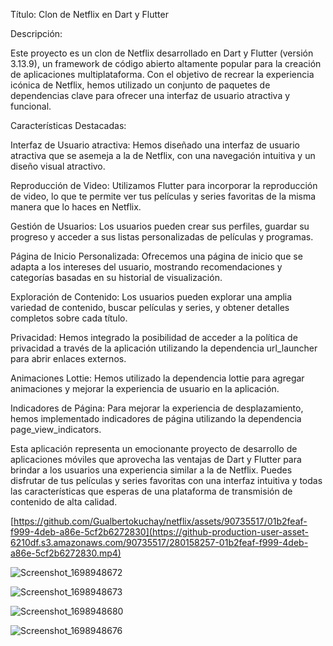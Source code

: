 Título: Clon de Netflix en Dart y Flutter

Descripción:

Este proyecto es un clon de Netflix desarrollado en Dart y Flutter (versión 3.13.9), un framework de código abierto altamente popular para la creación de aplicaciones multiplataforma. Con el objetivo de recrear la experiencia icónica de Netflix, hemos utilizado un conjunto de paquetes de dependencias clave para ofrecer una interfaz de usuario atractiva y funcional.

Características Destacadas:

Interfaz de Usuario atractiva: Hemos diseñado una interfaz de usuario atractiva que se asemeja a la de Netflix, con una navegación intuitiva y un diseño visual atractivo.

Reproducción de Video: Utilizamos Flutter para incorporar la reproducción de video, lo que te permite ver tus películas y series favoritas de la misma manera que lo haces en Netflix.

Gestión de Usuarios: Los usuarios pueden crear sus perfiles, guardar su progreso y acceder a sus listas personalizadas de películas y programas.

Página de Inicio Personalizada: Ofrecemos una página de inicio que se adapta a los intereses del usuario, mostrando recomendaciones y categorías basadas en su historial de visualización.

Exploración de Contenido: Los usuarios pueden explorar una amplia variedad de contenido, buscar películas y series, y obtener detalles completos sobre cada título.

Privacidad: Hemos integrado la posibilidad de acceder a la política de privacidad a través de la aplicación utilizando la dependencia url_launcher para abrir enlaces externos.

Animaciones Lottie: Hemos utilizado la dependencia lottie para agregar animaciones y mejorar la experiencia de usuario en la aplicación.

Indicadores de Página: Para mejorar la experiencia de desplazamiento, hemos implementado indicadores de página utilizando la dependencia page_view_indicators.

Esta aplicación representa un emocionante proyecto de desarrollo de aplicaciones móviles que aprovecha las ventajas de Dart y Flutter para brindar a los usuarios una experiencia similar a la de Netflix. Puedes disfrutar de tus películas y series favoritas con una interfaz intuitiva y todas las características que esperas de una plataforma de transmisión de contenido de alta calidad.

[https://github.com/Gualbertokuchay/netflix/assets/90735517/01b2feaf-f999-4deb-a86e-5cf2b6272830](https://github-production-user-asset-6210df.s3.amazonaws.com/90735517/280158257-01b2feaf-f999-4deb-a86e-5cf2b6272830.mp4)

![Screenshot_1698948672](https://github.com/Gualbertokuchay/netflix/assets/90735517/758bebd9-21fe-45ce-9684-c6e6c345e169)

![Screenshot_1698948673](https://github.com/Gualbertokuchay/netflix/assets/90735517/e5c492c1-bb83-425d-a88a-eb186e45bb50)

![Screenshot_1698948680](https://github.com/Gualbertokuchay/netflix/assets/90735517/c345722b-96aa-4bfd-b638-0277de2b42b2)

![Screenshot_1698948676](https://github.com/Gualbertokuchay/netflix/assets/90735517/988354bf-87b2-4569-b99e-35db47963b5f)



